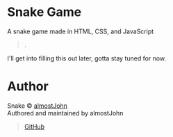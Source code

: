 <!-- @format -->

# Snake Game

A snake game made in HTML, CSS, and JavaScript

> .

I'll get into filling this out later, gotta stay tuned for now.

# Author

Snake © [almostJohn](https://github.com/almostJohn)<br />
Authored and maintained by almostJohn

> [GitHub](https://github.com/almostJohn)
